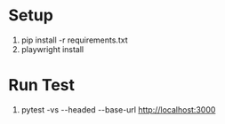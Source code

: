 
# Setup
1. pip install -r requirements.txt
2. playwright install

# Run Test
1. pytest -vs --headed --base-url <http://localhost:3000>